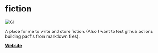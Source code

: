 # fiction
[![CI](https://github.com/CTHULHU-Jesus/fiction/actions/workflows/blank.yml/badge.svg?branch=main)](https://github.com/CTHULHU-Jesus/fiction/actions/workflows/blank.yml)

A place for me to write and store fiction. (Also I want to test github actions building padf's from markdown files).

[**Website**](https://cthulhu-jesus.github.io/fiction/)

